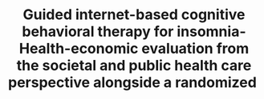 --- 
abstract: '' 
authors: 
 - buntrock
 -  D Lehr
 -  F Smit
 -  H Horvath
 -  M Berking
 -  K Spiegelhalder
 -  ...
doi: '' 
featured: false 
publication: '*Journal of Medical Internet Research*, NA' 
publication_short: '' 
publishDate: '2021-01-01' 
title: 'Guided internet-based cognitive behavioral therapy for insomnia- Health-economic evaluation from the societal and public health care perspective alongside a randomized ' 
url_code: '' 
url_dataset: '' 
url_pdf: '' 
url_poster: '' 
url_project: '' 
url_slides: '' 
url_source: '' 
url_video: '' 
---